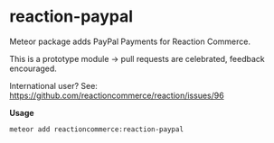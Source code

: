 reaction-paypal
=============

Meteor package adds PayPal Payments for Reaction Commerce.

This is a prototype module -> pull requests are celebrated, feedback encouraged.

International user? See: https://github.com/reactioncommerce/reaction/issues/96

**Usage**
```bash
meteor add reactioncommerce:reaction-paypal
```

